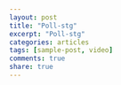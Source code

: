 ```yaml
---
layout: post
title: "Poll-stg"
excerpt: "Poll-stg"
categories: articles
tags: [sample-post, video]
comments: true
share: true
---
```

<!--
<br>
<div class="apester-media" data-media-id="5c52fce87e45a0dfb4d62e30" height="604"></div><script async
src="https://storage.googleapis.com/apester-stg/sdk/stg/apester-sdk.js"></script> -->
<br>
<div class="apester-media" data-media-id="5fee03b8fb3ee128b208dc85" height="600"></div><script async src="https://static.stg.apester.com/js/sdk/latest/apester-sdk.js"></script>
